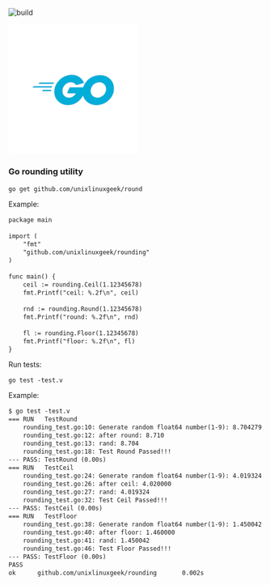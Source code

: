 ![build](https://github.com/github/docs/actions/workflows/main.yml/badge.svg)

![Go rounding utility](https://raw.githubusercontent.com/unixlinuxgeek/logos/main/256x256/go.png)

### Go rounding utility


```shell
go get github.com/unixlinuxgeek/round
```

Example:
```shell
package main

import (
	"fmt"
	"github.com/unixlinuxgeek/rounding"
)

func main() {
	ceil := rounding.Ceil(1.12345678)
	fmt.Printf("ceil: %.2f\n", ceil)

	rnd := rounding.Round(1.12345678)
	fmt.Printf("round: %.2f\n", rnd)

	fl := rounding.Floor(1.12345678)
	fmt.Printf("floor: %.2f\n", fl)
}
```

Run tests:
```shell
go test -test.v
```

Example:
```shell
$ go test -test.v
=== RUN   TestRound
    rounding_test.go:10: Generate random float64 number(1-9): 8.704279
    rounding_test.go:12: after round: 8.710
    rounding_test.go:13: rand: 8.704
    rounding_test.go:18: Test Round Passed!!!
--- PASS: TestRound (0.00s)
=== RUN   TestCeil
    rounding_test.go:24: Generate random float64 number(1-9): 4.019324
    rounding_test.go:26: after ceil: 4.020000
    rounding_test.go:27: rand: 4.019324
    rounding_test.go:32: Test Ceil Passed!!!
--- PASS: TestCeil (0.00s)
=== RUN   TestFloor
    rounding_test.go:38: Generate random float64 number(1-9): 1.450042
    rounding_test.go:40: after floor: 1.460000
    rounding_test.go:41: rand: 1.450042
    rounding_test.go:46: Test Floor Passed!!!
--- PASS: TestFloor (0.00s)
PASS
ok      github.com/unixlinuxgeek/rounding       0.002s
```
